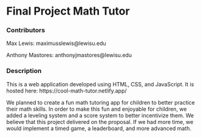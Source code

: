 # Final Project Math Tutor

### Contributors
<p>Max Lewis: maximusslewis@lewisu.edu</p>
<p>Anthony Mastores: anthonyjmastores@lewisu.edu</p>

### Description
<p>This is a web application developed using HTML, CSS, and JavaScript. It is hosted here: https://cool-math-tutor.netlify.app/</p>
<p>We planned to create a fun math tutoring app for children to better practice their math skills. In order to make this fun and
enjoyable for children, we added a leveling system and a score system to better incentivize them. We believe that this project
delivered on the proposal. If we had more time, we would implement a timed game, a leaderboard, and more advanced math.</p>
